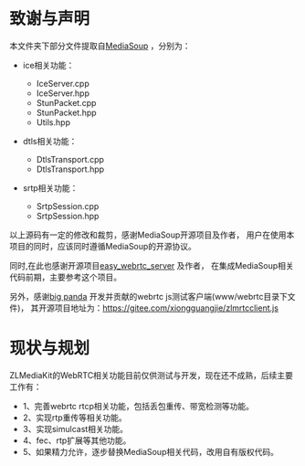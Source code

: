 # 致谢与声明
本文件夹下部分文件提取自[MediaSoup](https://github.com/versatica/mediasoup) ，分别为：

- ice相关功能：
  - IceServer.cpp
  - IceServer.hpp
  - StunPacket.cpp
  - StunPacket.hpp
  - Utils.hpp
  
- dtls相关功能：
   - DtlsTransport.cpp
   - DtlsTransport.hpp
   
- srtp相关功能：
   - SrtpSession.cpp
   - SrtpSession.hpp
   

以上源码有一定的修改和裁剪，感谢MediaSoup开源项目及作者，
用户在使用本项目的同时，应该同时遵循MediaSoup的开源协议。

同时,在此也感谢开源项目[easy_webrtc_server](https://github.com/Mihawk086/easy_webrtc_server) 及作者，
在集成MediaSoup相关代码前期，主要参考这个项目。

另外，感谢[big panda](<2381267071@qq.com>) 开发并贡献的webrtc js测试客户端(www/webrtc目录下文件)，
其开源项目地址为：https://gitee.com/xiongguangjie/zlmrtcclient.js

# 现状与规划
ZLMediaKit的WebRTC相关功能目前仅供测试与开发，现在还不成熟，后续主要工作有：

- 1、完善webrtc rtcp相关功能，包括丢包重传、带宽检测等功能。
- 2、实现rtp重传等相关功能。
- 3、实现simulcast相关功能。
- 4、fec、rtp扩展等其他功能。
- 5、如果精力允许，逐步替换MediaSoup相关代码，改用自有版权代码。

